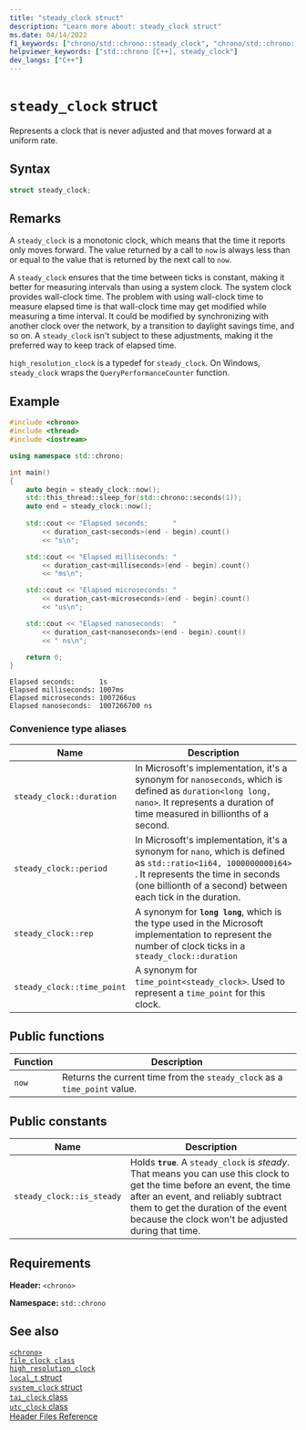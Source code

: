 ```yaml
---
title: "steady_clock struct"
description: "Learn more about: steady_clock struct"
ms.date: 04/14/2022
f1_keywords: ["chrono/std::chrono::steady_clock", "chrono/std::chrono::steady_clock::now", "chrono/std::chrono::steady_clock::is_steady"]
helpviewer_keywords: ["std::chrono [C++], steady_clock"]
dev_langs: ["C++"]
---
```

# `steady_clock` struct

Represents a clock that is never adjusted and that moves forward at a uniform rate.

## Syntax

```cpp
struct steady_clock;
```

## Remarks

A `steady_clock` is a monotonic clock, which means that the time it reports only moves forward. The value returned by a call to `now` is always less than or equal to the value that is returned by the next call to `now`.

A `steady_clock` ensures that the time between ticks is constant, making it better for measuring intervals than using a system clock. The system clock provides wall-clock time. The problem with using wall-clock time to measure elapsed time is that wall-clock time may get modified while measuring a time interval. It could be modified by synchronizing with another clock over the network, by a transition to daylight savings time, and so on. A `steady_clock` isn't subject to these adjustments, making it the preferred way to keep track of elapsed time.

`high_resolution_clock` is a typedef for `steady_clock`. On Windows, `steady_clock` wraps the `QueryPerformanceCounter` function.

## Example

```cpp
#include <chrono> 
#include <thread>
#include <iostream>

using namespace std::chrono;

int main()
{
    auto begin = steady_clock::now();
    std::this_thread::sleep_for(std::chrono::seconds(1));
    auto end = steady_clock::now();
    
    std::cout << "Elapsed seconds:      "
        << duration_cast<seconds>(end - begin).count()
        << "s\n";

    std::cout << "Elapsed milliseconds: "
        << duration_cast<milliseconds>(end - begin).count()
        << "ms\n";

    std::cout << "Elapsed microseconds: "
        << duration_cast<microseconds>(end - begin).count()
        << "us\n";

    std::cout << "Elapsed nanoseconds:  "
        << duration_cast<nanoseconds>(end - begin).count()
        << " ns\n";

    return 0;
}
```

```Output
Elapsed seconds:      1s
Elapsed milliseconds: 1007ms
Elapsed microseconds: 1007266us
Elapsed nanoseconds:  1007266700 ns
```

### Convenience type aliases

|Name|Description|
|----------|-----------------|
|`steady_clock::duration`|In Microsoft's implementation, it's a synonym for `nanoseconds`, which is defined as `duration<long long, nano>`. It represents a duration of time measured in billionths of a second. |
|`steady_clock::period`|In Microsoft's implementation, it's a synonym for `nano`, which is defined as `std::ratio<1i64, 1000000000i64>` . It represents the time in seconds (one billionth of a second) between each tick in the duration.|
|`steady_clock::rep`|A synonym for **`long long`**, which is the type used in the Microsoft implementation to represent the number of clock ticks in a `steady_clock::duration`|
|`steady_clock::time_point`|A synonym for `time_point<steady_clock>`. Used to represent a `time_point` for this clock. |

## Public functions

|Function|Description|
|--------------|-----------------|
|`now`|Returns the current time from the `steady_clock` as a `time_point` value.|

## Public constants

|Name|Description|
|----------|-----------------|
|`steady_clock::is_steady`|Holds **`true`**. A `steady_clock` is *steady*. That means you can use this clock to get the time before an event, the time after an event, and reliably subtract them to get the duration of the event because the clock won't be adjusted during that time.|

## Requirements

**Header:** `<chrono>`

**Namespace:** `std::chrono`

## See also

[`<chrono>`](chrono.md)\
[`file_clock class`](file-clock-class.md)\
[`high_resolution_clock`](high-resolution-clock-struct.md)\
[`local_t` struct](local_t.md)\
[`system_clock` struct](system-clock-structure.md)\
[`tai_clock` class](tai-clock-class.md)\
[`utc_clock` class](utc-clock-class.md)\
[Header Files Reference](cpp-standard-library-header-files.md)

